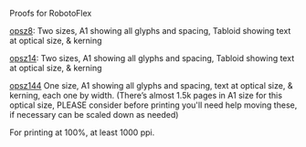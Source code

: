Proofs for RobotoFlex 

[opsz8](/opsz8): Two sizes, A1 showing all glyphs and spacing, Tabloid showing text at optical size, & kerning

[opsz14](/opsz14): Two sizes, A1 showing all glyphs and spacing, Tabloid showing text at optical size, & kerning

[opsz144](/opsz144) One size, A1 showing all glyphs and spacing, text at optical size, & kerning, each one by width. (There’s almost 1.5k pages in A1 size for this optical size, PLEASE consider before printing you'll need help moving these, if necessary can be scaled down as needed)

For printing at 100%, at least 1000 ppi.
